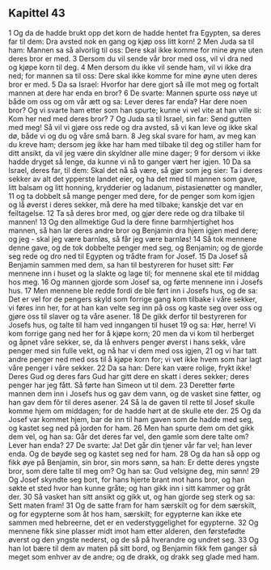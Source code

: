 ## Kapittel 43

1 Og da de hadde brukt opp det korn de hadde hentet fra Egypten, sa deres far til dem: Dra avsted nok en gang og kjøp oss litt korn!
2 Men Juda sa til ham: Mannen sa så alvorlig til oss: Dere skal ikke komme for mine øyne uten deres bror er med.
3 Dersom du vil sende vår bror med oss, vil vi dra ned og kjøpe korn til deg.
4 Men dersom du ikke vil sende ham, vil vi ikke dra ned; for mannen sa til oss: Dere skal ikke komme for mine øyne uten deres bror er med.
5 Da sa Israel: Hvorfor har dere gjort så ille mot meg og fortalt mannen at dere har enda en bror?
6 De svarte: Mannen spurte oss nøye ut både om oss og om vår ætt og sa: Lever deres far enda? Har dere noen bror? Og vi svarte ham etter som han spurte; kunne vi vel vite at han ville si: Kom her ned med deres bror?
7 Og Juda sa til Israel, sin far: Send gutten med meg! Så vil vi gjøre oss rede og dra avsted, så vi kan leve og ikke skal dø, både vi og du og våre små barn.
8 Jeg skal svare for ham, av meg kan du kreve ham; dersom jeg ikke har ham med tilbake til deg og stiller ham for ditt ansikt, da vil jeg være din skyldner alle mine dager;
9 for dersom vi ikke hadde dryget så lenge, da kunne vi nå to ganger vært her igjen.
10 Da sa Israel, deres far, til dem: Skal det nå så være, så gjør som jeg sier: Ta i deres sekker av alt det ypperste landet eier, og ha det med til mannen som gave, litt balsam og litt honning, krydderier og ladanum, pistasienøtter og mandler,
11 og ta dobbelt så mange penger med dere, for de penger som kom igjen og lå øverst i deres sekker, må dere ha med tilbake; kanskje det var en feiltagelse.
12 Ta så deres bror med, og gjør dere rede og dra tilbake til mannen!
13 Og den allmektige Gud la dere finne barmhjertighet hos mannen, så han lar deres andre bror og Benjamin dra hjem igjen med dere; og jeg - skal jeg være barnløs, så får jeg være barnløs!
14 Så tok mennene denne gave, og de tok dobbelte penger med seg, og Benjamin; og de gjorde seg rede og dro ned til Egypten og trådte fram for Josef.
15 Da Josef så Benjamin sammen med dem, sa han til bestyreren for huset sitt: Før mennene inn i huset og la slakte og lage til; for mennene skal ete til middag hos meg.
16 Og mannen gjorde som Josef sa, og førte mennene inn i Josefs hus.
17 Men mennene ble redde fordi de ble ført inn i Josefs hus, og de sa: Det er vel for de pengers skyld som forrige gang kom tilbake i våre sekker, vi føres inn her, for at han kan velte seg inn på oss og kaste seg over oss og gjøre oss til slaver og ta våre asener.
18 De gikk derfor til bestyreren for Josefs hus, og talte til ham ved inngangen til huset
19 og sa: Hør, herre! Vi kom forrige gang ned her for å kjøpe korn;
20 men da vi kom til herberget og åpnet våre sekker, se, da lå enhvers penger øverst i hans sekk, våre penger med sin fulle vekt, og nå har vi dem med oss igjen,
21 og vi har tatt andre penger ned med oss til å kjøpe korn for; vi vet ikke hvem som har lagt våre penger i våre sekker.
22 Da sa han: Dere kan være rolige, frykt ikke! Deres Gud og deres fars Gud har gitt dere en skatt i deres sekker; deres penger har jeg fått. Så førte han Simeon ut til dem.
23 Deretter førte mannen dem inn i Josefs hus og gav dem vann, og de vasket sine føtter, og han gav dem fôr til deres asener.
24 Så la de gaven til rette til Josef skulle komme hjem om middagen; for de hadde hørt at de skulle ete der.
25 Og da Josef var kommet hjem, bar de inn til ham gaven som de hadde med seg, og kastet seg ned på jorden for ham.
26 Men han spurte dem om det gikk dem vel, og han sa: Går det deres far vel, den gamle som dere talte om? Lever han enda?
27 De svarte: Ja! Det går din tjener vår far vel; han lever enda. Og de bøyde seg og kastet seg ned for ham.
28 Og da han så opp og fikk øye på Benjamin, sin bror, sin mors sønn, sa han: Er dette deres yngste bror, som dere talte til meg om? Og han sa: Gud velsigne deg, min sønn!
29 Og Josef skyndte seg bort, for hans hjerte brant mot hans bror, og han søkte et sted hvor han kunne gråte; og han gikk inn i sitt kammer og gråt der.
30 Så vasket han sitt ansikt og gikk ut, og han gjorde seg sterk og sa: Sett maten fram!
31 Og de satte fram for ham særskilt og for dem særskilt, og for egypterne som åt hos ham, særskilt; for egypterne kan ikke ete sammen med hebreerne, det er en vederstyggelighet for egypterne.
32 Og mennene fikk sine plasser midt imot ham etter alderen, den førstefødte øverst og den yngste nederst, og de så på hverandre og undret seg.
33 Og han lot bære til dem av maten på sitt bord, og Benjamin fikk fem ganger så meget som enhver av de andre; og de drakk, og drakk seg glade med ham.
